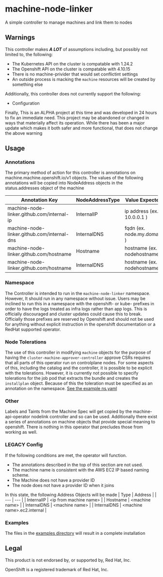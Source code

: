 # machine-node-linker

A simple controller to manage machines and link them to nodes

## Warnings

This controller makes **_A LOT_** of assumptions including, but possibly not limited to, the following:

- The Kubernetes API on the cluster is compatable with 1.24.2
- The Openshift API on the cluster is compatable with 4.10.15
- There is no machine-privider that would set conflictint settings
- An outside process is macking the `machine` resources will be created by something else

Additionally, this controller does not currently support the following:

- Configuration

Finally, This is an ALPHA project at this time and was developed in 24 hours to fix an immediate need. This project may be abandoned or changed in ways that materially affect its operation. While there has been a major update which makes it both safer and more functional, that does not change the above warning

## Usage

### Annotations

The primary method of action for this controller is annotations on machine.machine.openshift.io/v1 objects.
The values of the following annotations will be copied into NodeAddress objects in the status.addresses object of the machine

| Annotation Key                              | NodeAddressType | Value Expected               |
| ------------------------------------------- | --------------- | ---------------------------- |
| machine-node-linker.github.com/internal-ip  | InternalIP      | ip address (ex. 10.0.0.1 )   |
| machine-node-linker.github.com/internal-dns | InternalDNS     | fqdn (ex. node.my.domain )   |
| machine-node-linker.github.com/hostname     | Hostname        | hostname (ex. nodehostname ) |
| machine-node-linker.github.com/hostname     | InternalDNS     | hostname (ex. nodehostname ) |

### Namespace

The Controller is intended to run in the `machine-node-linker` namespace. However, It should run in any namespace without issue. Users may be inclined to run this in a namespace with the openshift- or kube- prefixes in order to have the logs treated as infra logs rather than app logs. This is officially discouraged and cluster updates could cause this to break. Officially those prefixes are reserved by Openshift and should not be used for anything without explicit instruction in the openshift documentation or a RedHat supported operator.

### Node Tolerations

The use of this controller in modifying `machine` objects for the purpose of having the `cluster-machine-approver-controller` approve CSRs requires that all parts of this
operator run on controlplane nodes. For some aspects of this, including the catalog and the controller, it is possible to be explicit with the tolerations. However, it is currently not possible to specify tolerations for the job pod that extracts the bundle and creates the `installplan` object. Because of this the toleration must be specified as an annotation on the namespace. [See the example ns.yaml](examples/ns.yaml)

### Other

Labels and Taints from the Machine Spec will get copied by the machine-api-operator nodelink controller and so can be used. Additionally there exist a series of annotations on machine objects that provide special meaning to openshift. There is nothing in this operator that precludes those from working as well.

### LEGACY Config

If the following conditions are met, the operator will function.

- The annotations described in the top of this section are not used.
- The machine name is consistent with the AWS EC2 IP based naming scheme.
- The Machine does not have a provider ID
- The node does not have a provider ID when it joins

In this state, the following Address Objects will be made
| Type | Address |
| --- | --- |
| InternalIP | \<ip from machine name> |
| Hostname | \<machine name> |
| InternalDNS | \<machine name> |
| InternalDNS | \<machine name>.ec2.internal |

### Examples

The files in the [examples directory](examples/) will result in a complete installation

## Legal

This product is not endorsed by, or supported by, Red Hat, Inc.

OpenShift is a registered trademark of Red Hat, Inc.
